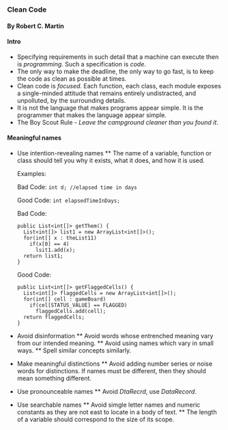 ### Clean Code
#### By Robert C. Martin

#### Intro

* Specifying requirements in such detail that a machine can execute then is <i>programming</i>. Such a specification is <i>code</i>.
* The only way to make the deadline, the only way to go fast, is to keep the code as clean as possible at times.
* Clean code is <i>focused</i>. Each function, each class, each module exposes a single-minded attitude that remains entirely undistracted, and unpolluted, by the surrounding details.
* It is not the language that makes programs appear simple. It is the programmer that makes the language appear simple.
* The Boy Scout Rule - <i>Leave the campground cleaner than you found it</i>.

#### Meaningful names

* Use intention-revealing names
  ** The name of a variable, function or class should tell you why it exists, what it does, and how it is used.

  Examples:

  Bad Code:
  ```int d; //elapsed time in days```

  Good Code:
  ```int elapsedTimeInDays;```

  Bad Code:
  ```
  public List<int[]> getThem() {
    List<int[]> list1 = new ArrayList<int[]>();
    for(int[] x : theList11)
      if(x[0] == 4)
        lsit1.add(x);
    return list1;
  }
  ```

  Good Code:
  ```
  public List<int[]> getFlaggedCells() {
    List<int[]> flaggedCells = new ArrayList<int[]>();
    for(int[] cell : gameBoard)
      if(cel[STATUS_VALUE] == FLAGGED)
        flaggedCells.add(cell);
    return flaggedCells;
  }
  ```
* Avoid disinformation
  ** Avoid words whose entrenched meaning vary from our intended meaning.
  ** Avoid using names which vary in small ways.
  ** Spell similar concepts similarly.
* Make meaningful distinctions
  ** Avoid adding number series or noise words for distinctions. If names must be different, then they should mean something different.
* Use pronounceable names 
  ** Avoid <i>DtaRecrd</i>, use <i>DataRecord</i>.
* Use searchable names
  ** Avoid simgle letter names and numeric constants as they are not east to locate in a body of text.
  ** The length of a variable should correspond to the size of its scope.
